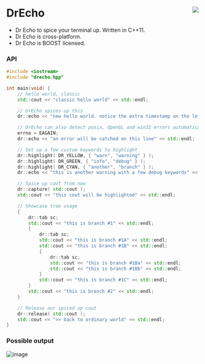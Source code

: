 DrEcho <a href="https://travis-ci.org/r-lyeh/DrEcho"><img src="https://api.travis-ci.org/r-lyeh/DrEcho.svg?branch=master" align="right" /></a>
======

- Dr Echo to spice your terminal up. Written in C++11.
- Dr Echo is cross-platform.
- Dr Echo is BOOST licensed.

### API

```c++
#include <iostream>
#include "drecho.hpp"

int main(void) {
    // hello world, classic
    std::cout << "classic hello world" << std::endl;

    // DrEcho spices up this
    dr::echo << "new hello world. notice the extra timestamp on the left" << std::endl;

    // DrEcho can also detect posix, OpenGL and win32 errors automatically
    errno = EAGAIN;
    dr::echo << "an error will be catched on this line" << std::endl;

    // Set up a few custom keywords to highlight
    dr::highlight( DR_YELLOW, { "warn", "warning" } );
    dr::highlight( DR_GREEN, { "info", "debug" } );
    dr::highlight( DR_CYAN, { "another", "branch" } );
    dr::echo << "this is another warning with a few debug keywords" << std::endl;

    // Spice up cout from now
    dr::capture( std::cout );
    std::cout << "this cout will be highlighted" << std::endl;

    // Showcase tree usage
    {
        dr::tab sc;
        std::cout << "this is branch #1" << std::endl;
        {
            dr::tab sc;
            std::cout << "this is branch #1A" << std::endl;
            std::cout << "this is branch #1B" << std::endl;
            {
                dr::tab sc;
                std::cout << "this is branch #1Ba" << std::endl;
                std::cout << "this is branch #1Bb" << std::endl;
            }
            std::cout << "this is branch #1C" << std::endl;
        }
        std::cout << "this is branch #2" << std::endl;
    }

    // Release our spiced up cout
    dr::release( std::cout );
    std::cout << ">> back to ordinary world" << std::endl;
}
```

### Possible output

![image](https://raw.github.com/r-lyeh/depot/master/drecho.png)
